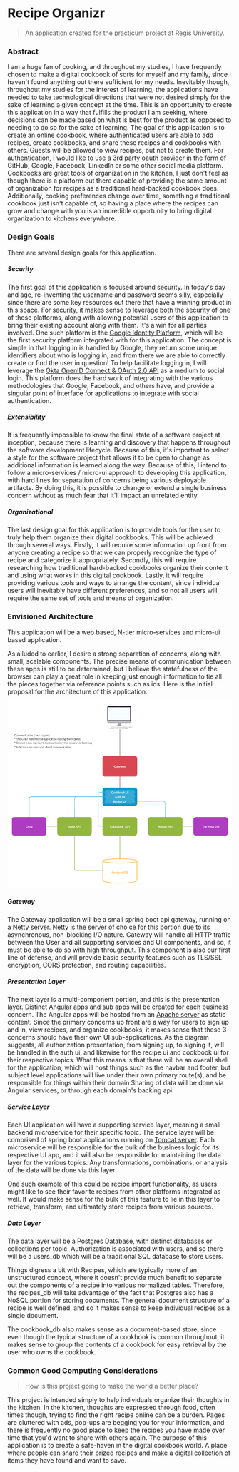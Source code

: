 # Recipe Organizr
> An application created for the practicum project at Regis University.

### Abstract

I am a huge fan of cooking, and throughout my studies, I have frequently chosen to make a digital cookbook of sorts for myself and my family, since I haven't found anything out there sufficient for my needs.
Inevitably though, throughout my studies for the interest of learning, the applications have needed to take technological directions that were not desired simply for the sake of learning a given concept at the time.
This is an opportunity to create this application in a way that fulfills the product I am seeking, where decisions can be made based on what is best for the product as opposed to needing to do so for the sake of learning.
The goal of this application is to create an online cookbook, where authenticated users are able to add recipes, create cookbooks, and share these recipes and cookbooks with others.
Guests will be allowed to view recipes, but not to create them. For authentication, I would like to use a 3rd party oauth provider in the form of GitHub, Google, Facebook, LinkedIn or some other social media platform.
Cookbooks are great tools of organization in the kitchen, I just don't feel as though there is a platform out there capable of providing the same amount of organization for recipes as a traditional hard-backed cookbook does.
Additionally, cooking preferences change over time, something a traditional cookbook just isn't capable of, so having a place where the recipes can grow and change with you is an incredible opportunity to bring digital organization to kitchens everywhere.

### Design Goals

There are several design goals for this application.

##### Security

The first goal of this application is focused around security.
In today's day and age, re-inventing the username and password seems silly, especially since there are some key resources out there that have a winning product in this space.
For security, it makes sense to leverage both the security of one of these platforms, along with allowing potential users of this application to bring their existing account along with them.
It's a win for all parties involved.
One such platform is the [Google Identity Platform](https://developers.google.com/identity/), which will be the first security platform integrated with for this application.
The concept is simple in that logging in is handled by Google, they return some unique identifiers about who is logging in, and from there we are able to correctly create or find the user in question! To help facilitate logging in, I will leverage the [Okta OpenID Connect & OAuth 2.0 API](https://developer.okta.com/docs/api/resources/oidc/) as a medium to social login.
This platform does the hard work of integrating with the various methodologies that Google, Facebook, and others have, and provide a singular point of interface for applications to integrate with social authentication.

##### Extensibility

It is frequently impossible to know the final state of a software project at inception, because there is learning and discovery that happens throughout the software development lifecycle.
Because of this, it's important to select a style for the software project that allows it to be open to change as additional information is learned along the way.
Because of this, I intend to follow a micro-services / micro-ui approach to developing this application, with hard lines for separation of concerns being various deployable artifacts.
By doing this, it is possible to change or extend a single business concern without as much fear that it'll impact an unrelated entity.

##### Organizational

The last design goal for this application is to provide tools for the user to truly help them organize their digital cookbooks.
This will be achieved through several ways.
Firstly, it will require some information up front from anyone creating a recipe so that we can properly recognize the type of recipe and categorize it appropriately.
Secondly, this will require researching how traditional hard-backed cookbooks organize their content and using what works in this digital cookbook.
Lastly, it will require providing various tools and ways to arrange the content, since individual users will inevitably have different preferences, and so not all users will require the same set of tools and means of organization. 

### Envisioned Architecture

This application will be a web based, N-tier micro-services and micro-ui based application.

As alluded to earlier, I desire a strong separation of concerns, along with small, scalable components.
The precise means of communication between these apps is still to be determined, but I believe the statefulness of the browser can play a great role in keeping just enough information to tie all the pieces together via reference points such as ids.
Here is the initial proposal for the architecture of this application.

![Application Architecture](./images/Recipe_Organizr_Architecture.png)

##### Gateway

The Gateway application will be a small spring boot api gateway, running on a [Netty server](https://netty.io/).
Netty is the server of choice for this portion due to its asynchronous, non-blocking I/O nature.
Gateway will handle all HTTP traffic between the User and all supporting services and UI components, and so, it must be able to do so with high throughput.
This component is also our first line of defense, and will provide basic security features such as TLS/SSL encryption, CORS protection, and routing capabilities.

##### Presentation Layer

The next layer is a multi-component  portion, and this is the presentation layer.
Distinct Angular apps and sub apps will be created for each business concern.
The Angular apps will be hosted from an [Apache server](https://httpd.apache.org/) as static content.
Since the primary concerns up front are a way for users to sign up and in, view recipes, and organize cookbooks, it makes sense that these 3 concerns should have their own UI sub-applications.
As the diagram suggests, all authorization presentation, from signing up, to signing it, will be handled in the auth ui, and likewise for the recipe ui and cookbook ui for their respective topics.
What this means is that there will be an overall shell for the application, which will host things such as the navbar and footer, but subject level applications will live under their own primary route(s), and be responsible for things within their domain
Sharing of data will be done via Angular services, or through each domain's backing api.

##### Service Layer

Each UI application will have a supporting service layer, meaning a small backend microservice for their specific topic.
The service layer will be comprised of spring boot applications running on [Tomcat server](http://tomcat.apache.org/).
Each microservice will be responsible for the bulk of the business logic for its respective UI app, and it will also be responsible for maintaining the data layer for the various topics.
Any transformations, combinations, or analysis of the data will be done via this layer.

One such example of this could be recipe import functionality, as users might like to see their favorite recipes from other platforms integrated as well.
It would make sense for the bulk of this feature to lie in this layer to retrieve, transform, and ultimately store recipes from various sources.

##### Data Layer

The data layer will be a Postgres Database, with distinct  databases or collections per topic.
Authorization is associated with users, and so there will be a users_db which will be a traditional SQL database to store users.

Things digress a bit with Recipes, which are typically more of an unstructured concept, where it doesn't provide much benefit to separate out the components of a recipe into various normalized tables.
Therefore, the recipes_db will take advantage of the fact that Postgres also has a NoSQL portion for storing documents.
The general document structure of a recipe is well defined, and so it makes sense to keep individual recipes as a single document.

The cookbook_db also makes sense as a document-based store, since even though the typical structure of a cookbook is common throughout, it makes sense to group the contents of a cookbook for easy retrieval by the user who owns the cookbook.

### Common Good Computing Considerations
> How is this project going to make the world a better place?

This project is intended simply to help individuals organize their thoughts in the kitchen.
In the kitchen, thoughts are expressed through food, often times though, trying to find the right recipe online can be a burden.
Pages are cluttered with ads, pop-ups are begging you for your information, and there is frequently no good place to keep the recipes you have made over time that you'd want to share with others again.
The purpose of this application is to create a safe-haven in the digital cookbook world.
A place where people can share their prized recipes and make a digital collection of items they have found and want to save.
